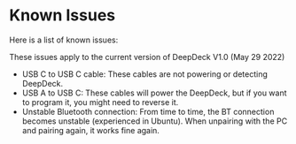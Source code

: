 # Known Issues

Here is a list of known issues:

These issues apply to the current version of DeepDeck V1.0 (May 29 2022)

- USB C to USB C cable: These cables are not powering or detecting DeepDeck.
- USB A to USB C: These cables will power the DeepDeck, but if you want to program it, you might need to reverse it. 
- Unstable Bluetooth connection: From time to time, the BT connection becomes unstable (experienced in Ubuntu). When unpairing with the PC and pairing again, it works fine again.